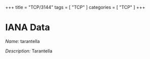 +++
title = "TCP/3144"
tags = [ "TCP" ]
categories = [ "TCP" ]
+++

# IANA Data

_Name:_ tarantella

_Description:_ Tarantella

